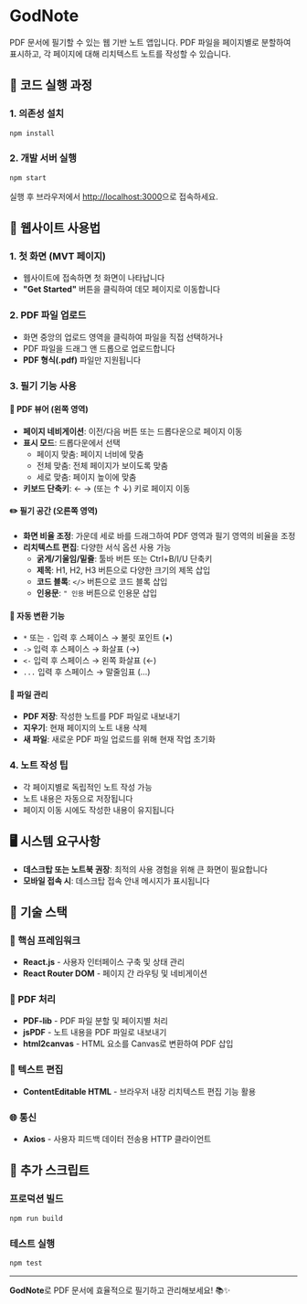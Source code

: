 # GodNote

PDF 문서에 필기할 수 있는 웹 기반 노트 앱입니다. PDF 파일을 페이지별로 분할하여 표시하고, 각 페이지에 대해 리치텍스트 노트를 작성할 수 있습니다.

## 🚀 코드 실행 과정

### 1. 의존성 설치
```bash
npm install
```

### 2. 개발 서버 실행
```bash
npm start
```

실행 후 브라우저에서 [http://localhost:3000](http://localhost:3000)으로 접속하세요.

## 📖 웹사이트 사용법

### 1. 첫 화면 (MVT 페이지)
- 웹사이트에 접속하면 첫 화면이 나타납니다
- **"Get Started"** 버튼을 클릭하여 데모 페이지로 이동합니다

### 2. PDF 파일 업로드
- 화면 중앙의 업로드 영역을 클릭하여 파일을 직접 선택하거나
- PDF 파일을 드래그 앤 드롭으로 업로드합니다
- **PDF 형식(.pdf)** 파일만 지원됩니다

### 3. 필기 기능 사용

#### 📄 PDF 뷰어 (왼쪽 영역)
- **페이지 네비게이션**: 이전/다음 버튼 또는 드롭다운으로 페이지 이동
- **표시 모드**: 드롭다운에서 선택
  - 페이지 맞춤: 페이지 너비에 맞춤
  - 전체 맞춤: 전체 페이지가 보이도록 맞춤
  - 세로 맞춤: 페이지 높이에 맞춤
- **키보드 단축키**: ← → (또는 ↑ ↓) 키로 페이지 이동

#### ✏️ 필기 공간 (오른쪽 영역)
- **화면 비율 조정**: 가운데 세로 바를 드래그하여 PDF 영역과 필기 영역의 비율을 조정
- **리치텍스트 편집**: 다양한 서식 옵션 사용 가능
  - **굵게/기울임/밑줄**: 툴바 버튼 또는 Ctrl+B/I/U 단축키
  - **제목**: H1, H2, H3 버튼으로 다양한 크기의 제목 삽입
  - **코드 블록**: `</>` 버튼으로 코드 블록 삽입
  - **인용문**: `" 인용` 버튼으로 인용문 삽입

#### 🔄 자동 변환 기능
- `*` 또는 `-` 입력 후 스페이스 → 불릿 포인트 (•)
- `->` 입력 후 스페이스 → 화살표 (→)
- `<-` 입력 후 스페이스 → 왼쪽 화살표 (←)
- `...` 입력 후 스페이스 → 말줄임표 (…)

#### 💾 파일 관리
- **PDF 저장**: 작성한 노트를 PDF 파일로 내보내기
- **지우기**: 현재 페이지의 노트 내용 삭제
- **새 파일**: 새로운 PDF 파일 업로드를 위해 현재 작업 초기화

### 4. 노트 작성 팁
- 각 페이지별로 독립적인 노트 작성 가능
- 노트 내용은 자동으로 저장됩니다
- 페이지 이동 시에도 작성한 내용이 유지됩니다

## 🖥️ 시스템 요구사항
- **데스크탑 또는 노트북 권장**: 최적의 사용 경험을 위해 큰 화면이 필요합니다
- **모바일 접속 시**: 데스크탑 접속 안내 메시지가 표시됩니다

## 📝 기술 스택

### 🔧 핵심 프레임워크
- **React.js** - 사용자 인터페이스 구축 및 상태 관리
- **React Router DOM** - 페이지 간 라우팅 및 네비게이션

### 📄 PDF 처리
- **PDF-lib** - PDF 파일 분할 및 페이지별 처리
- **jsPDF** - 노트 내용을 PDF 파일로 내보내기
- **html2canvas** - HTML 요소를 Canvas로 변환하여 PDF 삽입

### 📝 텍스트 편집
- **ContentEditable HTML** - 브라우저 내장 리치텍스트 편집 기능 활용

### 🌐 통신
- **Axios** - 사용자 피드백 데이터 전송용 HTTP 클라이언트

## 🔧 추가 스크립트

### 프로덕션 빌드
```bash
npm run build
```

### 테스트 실행
```bash
npm test
```

---

**GodNote**로 PDF 문서에 효율적으로 필기하고 관리해보세요! 📚✨
